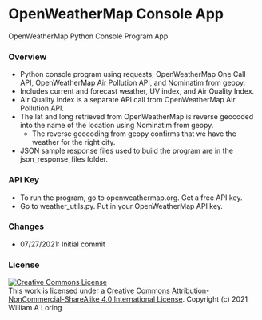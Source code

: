# OpenWeatherMap Console App
OpenWeatherMap Python Console Program App
### Overview
- Python console program using requests, OpenWeatherMap One Call API, OpenWeatherMap Air Pollution API, and Nominatim from geopy.
- Includes current and forecast weather, UV index, and Air Quality Index.
- Air Quality Index is a separate API call from OpenWeatherMap Air Pollution API.
- The lat and long retrieved from OpenWeatherMap is reverse geocoded into the name of the location using Nominatim from geopy.
    * The reverse geocoding from geopy confirms that we have the weather for the right city.
- JSON sample response files used to build the program are in the json_response_files folder.
### API Key
- To run the program, go to openweathermap.org. Get a free API key.
- Go to weather_utils.py. Put in your OpenWeatherMap API key.
### Changes
- 07/27/2021: Initial commit
### License
<a rel="license" href="http://creativecommons.org/licenses/by-nc-sa/4.0/"><img alt="Creative Commons License" style="border-width:0" src="https://i.creativecommons.org/l/by-nc-sa/4.0/88x31.png" /></a><br />This work is licensed under a <a rel="license" href="http://creativecommons.org/licenses/by-nc-sa/4.0/">Creative Commons Attribution-NonCommercial-ShareAlike 4.0 International License</a>.
Copyright (c) 2021 William A Loring
